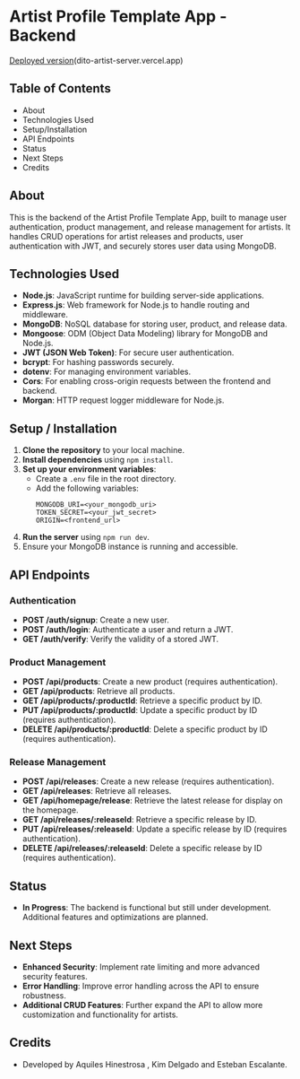 # Artist Profile Template App - Backend

[Deployed version](#)(dito-artist-server.vercel.app)

## Table of Contents
- About
- Technologies Used
- Setup/Installation
- API Endpoints
- Status
- Next Steps
- Credits

## About
This is the backend of the Artist Profile Template App, built to manage user authentication, product management, and release management for artists. It handles CRUD operations for artist releases and products, user authentication with JWT, and securely stores user data using MongoDB.

## Technologies Used
- **Node.js**: JavaScript runtime for building server-side applications.
- **Express.js**: Web framework for Node.js to handle routing and middleware.
- **MongoDB**: NoSQL database for storing user, product, and release data.
- **Mongoose**: ODM (Object Data Modeling) library for MongoDB and Node.js.
- **JWT (JSON Web Token)**: For secure user authentication.
- **bcrypt**: For hashing passwords securely.
- **dotenv**: For managing environment variables.
- **Cors**: For enabling cross-origin requests between the frontend and backend.
- **Morgan**: HTTP request logger middleware for Node.js.

## Setup / Installation
1. **Clone the repository** to your local machine.
2. **Install dependencies** using `npm install`.
3. **Set up your environment variables**:
   - Create a `.env` file in the root directory.
   - Add the following variables:
     ```plaintext
     MONGODB_URI=<your_mongodb_uri>
     TOKEN_SECRET=<your_jwt_secret>
     ORIGIN=<frontend_url>
     ```
4. **Run the server** using `npm run dev`.
5. Ensure your MongoDB instance is running and accessible.

## API Endpoints

### Authentication
- **POST /auth/signup**: Create a new user.
- **POST /auth/login**: Authenticate a user and return a JWT.
- **GET /auth/verify**: Verify the validity of a stored JWT.

### Product Management
- **POST /api/products**: Create a new product (requires authentication).
- **GET /api/products**: Retrieve all products.
- **GET /api/products/:productId**: Retrieve a specific product by ID.
- **PUT /api/products/:productId**: Update a specific product by ID (requires authentication).
- **DELETE /api/products/:productId**: Delete a specific product by ID (requires authentication).

### Release Management
- **POST /api/releases**: Create a new release (requires authentication).
- **GET /api/releases**: Retrieve all releases.
- **GET /api/homepage/release**: Retrieve the latest release for display on the homepage.
- **GET /api/releases/:releaseId**: Retrieve a specific release by ID.
- **PUT /api/releases/:releaseId**: Update a specific release by ID (requires authentication).
- **DELETE /api/releases/:releaseId**: Delete a specific release by ID (requires authentication).

## Status
- **In Progress**: The backend is functional but still under development. Additional features and optimizations are planned.

## Next Steps
- **Enhanced Security**: Implement rate limiting and more advanced security features.
- **Error Handling**: Improve error handling across the API to ensure robustness.
- **Additional CRUD Features**: Further expand the API to allow more customization and functionality for artists.

## Credits
- Developed by Aquiles Hinestrosa , Kim Delgado and Esteban Escalante.